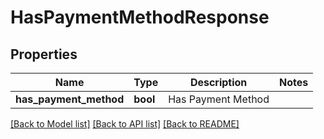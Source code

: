 # HasPaymentMethodResponse

## Properties
Name | Type | Description | Notes
------------ | ------------- | ------------- | -------------
**has_payment_method** | **bool** | Has Payment Method | 

[[Back to Model list]](../README.md#documentation-for-models) [[Back to API list]](../README.md#documentation-for-api-endpoints) [[Back to README]](../README.md)


